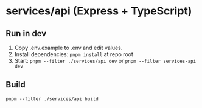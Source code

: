 ﻿# services/api (Express + TypeScript)

## Run in dev
1. Copy .env.example to .env and edit values.
2. Install dependencies: `pnpm install` at repo root
3. Start: `pnpm --filter ./services/api dev` or `pnpm --filter services-api dev`

## Build
`pnpm --filter ./services/api build`
